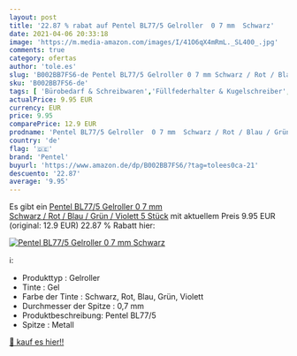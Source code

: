 ```yaml
---
layout: post
title: '22.87 % rabat auf Pentel BL77/5 Gelroller  0 7 mm  Schwarz'
date: 2021-04-06 20:33:18
image: 'https://m.media-amazon.com/images/I/41O6qX4mRmL._SL400_.jpg'
comments: true
category: ofertas
author: 'tole.es'
slug: 'B002BB7FS6-de Pentel BL77/5 Gelroller 0 7 mm Schwarz / Rot / Blau / Grün...'
sku: 'B002BB7FS6-de'
tags: [ 'Bürobedarf & Schreibwaren','Füllfederhalter & Kugelschreiber','Gelschreiber','Schreibwaren','pentel', ]
actualPrice: 9.95 EUR
currency: EUR
price: 9.95
comparePrice: 12.9 EUR
prodname: 'Pentel BL77/5 Gelroller  0 7 mm  Schwarz / Rot / Blau / Grün / Violett  5 Stück'
country: 'de'
flag: '🇩🇪'
brand: 'Pentel'
buyurl: 'https://www.amazon.de/dp/B002BB7FS6/?tag=tolees0ca-21'
descuento: '22.87'
average: '9.95'
---
```


Es gibt ein [Pentel BL77/5 Gelroller  0 7 mm  Schwarz / Rot / Blau / Grün / Violett  5 Stück](https://www.amazon.de/dp/B002BB7FS6/?tag=tolees0ca-21) mit aktuellem Preis 9.95 EUR (original: 12.9 EUR) 22.87 % Rabatt hier:

[![Pentel BL77/5 Gelroller  0 7 mm  Schwarz](https://m.media-amazon.com/images/I/41O6qX4mRmL._SL400_.jpg)](https://www.amazon.de/dp/B002BB7FS6/?tag=tolees0ca-21)

ℹ️:

- Produkttyp : Gelroller
- Tinte : Gel
- Farbe der Tinte : Schwarz, Rot, Blau, Grün, Violett
- Durchmesser der Spitze : 0,7 mm
- Produktbeschreibung: Pentel BL77/5
- Spitze : Metall

[🛒 kauf es hier!!](https://www.amazon.de/dp/B002BB7FS6/?tag=tolees0ca-21)
